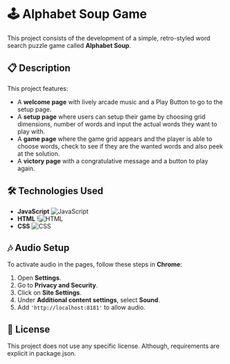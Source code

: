 # 🕹️ Alphabet Soup Game

This project consists of the development of a simple, retro-styled word search puzzle game called **Alphabet Soup**.

## 📋 Description

This project features:
- A **welcome page** with lively arcade music and a Play Button to go to the setup page.
- A **setup page** where users can setup their game by choosing grid dimensions, number of words and input the actual words they want to play with.
- A **game page** where the game grid appears and the player is able to choose words, check to see if they are the wanted words and also peek at the solution.
- A **victory page** with a congratulative message and a button to play again.

## 🛠️ Technologies Used

- **JavaScript** ![JavaScript](https://img.shields.io/badge/-JavaScript-F7DF1E?logo=javascript&logoColor=black)
- **HTML** !![HTML](https://img.shields.io/badge/-HTML-E34F26?logo=html5&logoColor=white)
- **CSS** ![CSS](https://img.shields.io/badge/-CSS-1572B6?logo=css3&logoColor=white)

## 🎶 Audio Setup

To activate audio in the pages, follow these steps in **Chrome**:
1. Open **Settings**.
2. Go to **Privacy and Security**.
3. Click on **Site Settings**.
4. Under **Additional content settings**, select **Sound**.
5. Add `'http://localhost:8181'` to allow audio.

## 📄 License

This project does not use any specific license.
Although, requirements are explicit in package.json.
